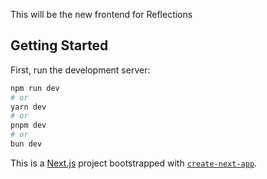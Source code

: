 This will be the new frontend for Reflections


## Getting Started

First, run the development server:

```bash
npm run dev
# or
yarn dev
# or
pnpm dev
# or
bun dev
```
This is a [Next.js](https://nextjs.org) project bootstrapped with [`create-next-app`](https://nextjs.org/docs/app/api-reference/cli/create-next-app).